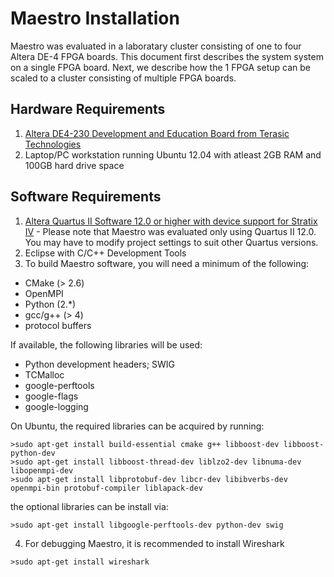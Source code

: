 Maestro Installation
====================
Maestro was evaluated in a laboratary cluster consisting of one to four Altera DE-4 FPGA boards. This document first describes the system system on a single FPGA board. Next, we describe how the 1 FPGA setup can be scaled to a cluster consisting of multiple FPGA boards.

Hardware Requirements
---------------------
1. [Altera DE4-230 Development and Education Board from Terasic Technologies](www.de4.terasic.com)
2. Laptop/PC workstation running Ubuntu 12.04 with atleast 2GB RAM and 100GB hard drive space

Software Requirements
---------------------
1. [Altera Quartus II Software 12.0 or higher with device support for Stratix IV](http://www.altera.com/products/software/sfw-index.jsp) - Please note that Maestro was evaluated only using Quartus II 12.0. You may have to modify project settings to suit other Quartus versions. 
2. Eclipse with C/C++ Development Tools
3. To build Maestro software, you will need a minimum of the following:

* CMake (> 2.6)
* OpenMPI
* Python (2.*)
* gcc/g++ (> 4)
* protocol buffers

If available, the following libraries will be used:

* Python development headers; SWIG
* TCMalloc
* google-perftools
* google-flags
* google-logging

On Ubuntu, the required libraries can be acquired by running:

```
>sudo apt-get install build-essential cmake g++ libboost-dev libboost-python-dev 
>sudo apt-get install libboost-thread-dev liblzo2-dev libnuma-dev libopenmpi-dev 
>sudo apt-get install libprotobuf-dev libcr-dev libibverbs-dev openmpi-bin protobuf-compiler liblapack-dev
```
 
the optional libraries can be install via:

```
>sudo apt-get install libgoogle-perftools-dev python-dev swig
```

4. For debugging Maestro, it is recommended to install Wireshark

```
>sudo apt-get install wireshark
```
